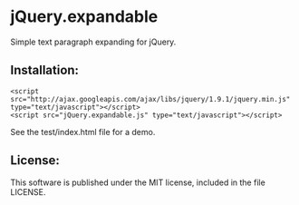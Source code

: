 jQuery.expandable
=================
Simple text paragraph expanding for jQuery.
  
Installation:
-------------
    <script src="http://ajax.googleapis.com/ajax/libs/jquery/1.9.1/jquery.min.js" type="text/javascript"></script>
    <script src="jQuery.expandable.js" type="text/javascript"></script>

See the test/index.html file for a demo.

License:
--------
This software is published under the MIT license, included in the file LICENSE.

